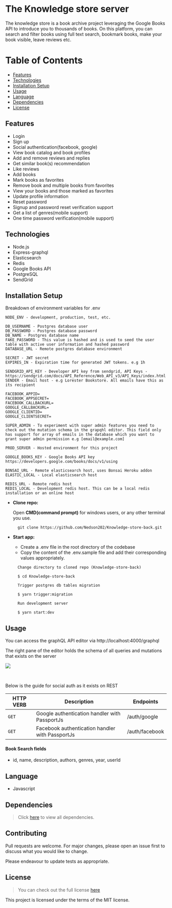 # The Knowledge store server
The knowledge store is a book archive project leveraging the Google Books API to introduce you to thousands of books. On this platform, you can search and filter books using full text search, bookmark books, make your book visible, leave reviews etc.

# Table of Contents
* [Features](https://github.com/Nedson202/Knowledge-store-back#features)
* [Technologies](https://github.com/Nedson202/Knowledge-store-back#technologies)
* [Installation Setup](https://github.com/Nedson202/Knowledge-store-back#installation-setup)
* [Usage](https://github.com/Nedson202/Knowledge-store-back#usage)
* [Language](https://github.com/Nedson202/Knowledge-store-back#language)
* [Dependencies](https://github.com/Nedson202/Knowledge-store-back#dependencies)
* [License](https://github.com/Nedson202/Knowledge-store-back#license)

## Features
* Login
* Sign up
* Social authentication(facebook, google)
* View book catalog and book profiles
* Add and remove reviews and replies
* Get similar book(s) recommendation
* Like reviews
* Add books
* Mark books as favorites
* Remove book and multiple books from favorites
* View your books and those marked as favorites
* Update profile information
* Reset password
* Signup and password reset verification support
* Get a list of genres(mobile support)
* One time password verification(mobile support)

## Technologies
* Node.js
* Express-graphql
* Elasticsearch
* Redis
* Google Books API
* PostgreSQL
* SendGrid

## Installation Setup
Breakdown of environment variables for .env
```
NODE_ENV - development, production, test, etc.
```

```
DB_USERNAME - Postgres database user
DB_PASSWORD - Postgres database password
DB_NAME - Postgres database name
FAKE_PASSWORD - This value is hashed and is used to seed the user table with active user information and hashed password
DATABASE_URL - Remote postgres database environment
```

```
SECRET - JWT secret
EXPIRES_IN - Expiration time for generated JWT tokens. e.g 1h
```

```
SENDGRID_API_KEY - Developer API key from sendgrid, API Keys - https://sendgrid.com/docs/API_Reference/Web_API_v3/API_Keys/index.html
SENDER - Email host - e.g Lorester Bookstore. All emails have this as its recipient
```

```
FACEBOOK_APPID=
FACEBOOK_APPSECRET=
FACEBOOK_CALLBACKURL=
GOOGLE_CALLBACKURL=
GOOGLE_CLIENTID=
GOOGLE_CLIENTSECRET=
```

```
SUPER_ADMIN - To experiment with super admin features you need to check out the mutation schema in the grapqhl editor. This field only has support for array of emails in the database which you want to grant super admin permission e.g [email@example.com]
```

```
PROD_SERVER - Hosted environment for this project
```

```
GOOGLE_BOOKS_KEY - Google Books API key https://developers.google.com/books/docs/v1/using
```

```
BONSAI_URL - Remote elasticsearch host, uses Bonsai Heroku addon
ELASTIC_LOCAL - Local elasticsearch host
```

```
REDIS_URL - Remote redis host
REDIS_LOCAL - Development redis host. This can be a local redis installation or an online host
```

* **Clone repo:**

  Open **CMD(command prompt)** for windows users, or any other terminal you use.

  ```
    git clone https://github.com/Nedson202/Knowledge-store-back.git
  ```

* **Start app:**

  * Create a .env file in the root directory of the codebase
  * Copy the content of the .env.sample file and add their corresponding values appropriately.

  ```
    Change directory to cloned repo (Knowledge-store-back)

    $ cd Knowledge-store-back

    Trigger postgres db tables migration

    $ yarn trigger:migration

    Run development server

    $ yarn start:dev
  ```


## Usage
You can access the graphQL API editor via http://localhost:4000/graphql

The right pane of the editor holds the schema of all queries and mutations that exists on the server

<p>
  <img align="center" src="./.github/assets/gql-editor.gif">
</p>

<br>

Below is the guide for social auth as it exists on REST

| HTTP VERB | Description | Endpoints |
| --- | --- | --- |
| `GET` | Google authentication handler with PassportJs | /auth/google |
| `GET` | Facebook authentication handler with PassportJs | /auth/facebook |

#### Book Search fields
* id, name, description, authors, genres, year, userId

## Language
* Javascript

## Dependencies
> Click [here](https://github.com/Nedson202/Knowledge-store-back/blob/develop/package.json) to view all dependencies.

## Contributing
Pull requests are welcome. For major changes, please open an issue first to discuss what you would like to change.

Please endeavour to update tests as appropriate.

## License

> You can check out the full license [here](https://github.com/Nedson202/Knowledge-store-back/blob/develop/LICENSE)

This project is licensed under the terms of the MIT license.

